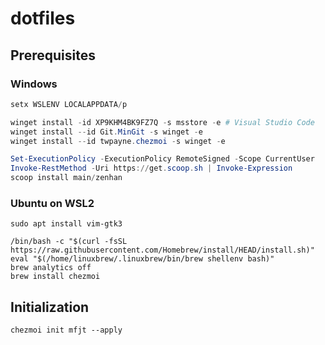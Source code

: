 # dotfiles

## Prerequisites

### Windows
```powershell
setx WSLENV LOCALAPPDATA/p

winget install -id XP9KHM4BK9FZ7Q -s msstore -e # Visual Studio Code
winget install --id Git.MinGit -s winget -e
winget install --id twpayne.chezmoi -s winget -e

Set-ExecutionPolicy -ExecutionPolicy RemoteSigned -Scope CurrentUser
Invoke-RestMethod -Uri https://get.scoop.sh | Invoke-Expression
scoop install main/zenhan
```

### Ubuntu on WSL2

```shell
sudo apt install vim-gtk3

/bin/bash -c "$(curl -fsSL https://raw.githubusercontent.com/Homebrew/install/HEAD/install.sh)"
eval "$(/home/linuxbrew/.linuxbrew/bin/brew shellenv bash)"
brew analytics off
brew install chezmoi
```

## Initialization

```shell
chezmoi init mfjt --apply
```
